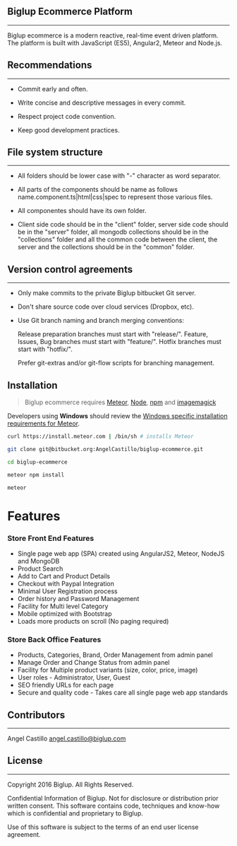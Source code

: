 ## Biglup Ecommerce Platform
---
Biglup ecommerce is a modern reactive, real-time event driven platform. The platform is built with JavaScript (ES5), Angular2, Meteor and Node.js.

## Recommendations
---
 * Commit early and often.

 * Write concise and descriptive messages in every commit.

 * Respect project code convention.

 * Keep good development practices.

## File system structure
---
 * All folders should be lower case with "-" character as word separator.

 * All parts of the components should be name as follows name.component.ts|html|css|spec to represent those various files.

 * All componentes should have its own folder.
 
 * Client side code should be in the "client" folder, server side code should be in the "server" folder, all mongodb collections
   should be in the "collections" folder and all the common code between the client, the server and the collections should be in 
   the "common" folder.
   
## Version control agreements
---
 * Only make commits to the private Biglup bitbucket Git server.

 * Don't share source code over cloud services (Dropbox, etc).

 * Use Git branch naming and branch merging conventions:

     Release preparation branches must start with "release/".
     Feature, Issues, Bug branches must start with "feature/".
     Hotfix branches must start with "hotfix/".

     Prefer git-extras and/or git-flow scripts for branching management.

## Installation

> Biglup ecommerce requires [Meteor](https://www.meteor.com/install), [Node](http://nodejs.org/), [npm](https://www.npmjs.com/) and [imagemagick](http://www.imagemagick.org/script/index.php)

Developers using **Windows** should review the [Windows specific installation requirements for Meteor](https://www.meteor.com/install).

```bash
curl https://install.meteor.com | /bin/sh # installs Meteor

git clone git@bitbucket.org:AngelCastillo/biglup-ecommerce.git

cd biglup-ecommerce

meteor npm install

meteor
```
# Features
### Store Front End Features
*  Single page web app (SPA) created using AngularJS2, Meteor, NodeJS and MongoDB
*  Product Search
*  Add to Cart and Product Details
*  Checkout with Paypal Integration
*  Minimal User Registration process
*  Order history and Password Management
*  Facility for Multi level Category
*  Mobile optimized with Bootstrap
*  Loads more products on scroll (No paging required)

### Store Back Office Features
*  Products, Categories, Brand, Order Management from admin panel
*  Manage Order and Change Status from admin panel
*  Facility for Multiple product variants (size, color, price, image)
*  User roles - Administrator, User, Guest
*  SEO friendly URLs for each page
*  Secure and quality code - Takes care all single page web app standards

## Contributors
---

Angel Castillo <angel.castillo@biglup.com>

## License
---
Copyright 2016 Biglup. All Rights Reserved.

Confidential Information of Biglup. Not for disclosure or distribution
prior written consent. This software contains code, techniques and know-how which 
is confidential and proprietary to Biglup.

Use of this software is subject to the terms of an end user license agreement.